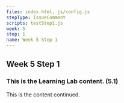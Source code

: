 ```yaml
---
files: index.html, js/config.js
stepType: IssueComment
scripts: testStep1.js
week: 5
step: 1
name: Week 5 Step 1
---
```


## Week 5 Step 1

### This is the Learning Lab content. (5.1)

This is the content continued.
